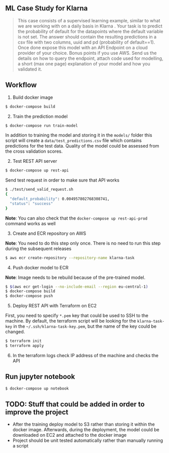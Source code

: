 ## ML Case Study for Klarna

> This case consists of a supervised learning example, similar to what we are working with on a daily basis in Klarna . Your task is to predict the probability of default for the datapoints where the ​default ​variable is not set. The answer should contain the resulting predictions in a csv file with two columns, uuid ​and ​pd ​(probability of ​default==1​). Once done expose this model with an API Endpoint on a cloud provider of your choice. Bonus points if you use AWS. Send us the details on how to query the endpoint, attach code used for modelling, a short (max one page) explanation of your model and how you validated it.

## Workflow

1. Build docker image

```bash
$ docker-compose build
```

2. Train the prediction model

```bash
$ docker-compose run train-model
```

In addition to training the model and storing it in the `models/` folder this script will create a `data/test_predictions.csv` file which contains predictions for the test data. Quality of the model could be assessed from the cross validation scores.

2. Test REST API server

```bash
$ docker-compose up rest-api
```

Send test request in order to make sure that API works

```bash
$ ./test/send_valid_request.sh
{
  "default_probability": 0.004957802768308741,
  "status": "success"
}
```

**Note**: You can also check that the `docker-compose up rest-api-prod` command works as well

3. Create and ECR repository on AWS

**Note**: You need to do this step only once. There is no need to run this step during the subsequent releases

```bash
$ aws ecr create-repository --repository-name klarna-task
```

4. Push docker model to ECR

**Note**: Image needs to be rebuild because of the pre-trained model.

```bash
$ $(aws ecr get-login --no-include-email --region eu-central-1)
$ docker-compose build
$ docker-compose push
```

5. Deploy REST API with Terraform on EC2

First, you need to specify `*.pem` key that could be used to SSH to the machine. By default, the terraform script will be looking for the `klarna-task-key` in the `~/.ssh/klarna-task-key.pem`, but the name of the key could be changed.

```bash
$ terraform init
$ terraform apply
```

6. In the terraform logs check IP address of the machine and checks the API

## Run jupyter notebook

```bash
$ docker-compose up notebook
```

## TODO: Stuff that could be added in order to improve the project

* After the training deploy model to S3 rather than storing it within the docker image. Afterwards, during the deployment, the model could be downloaded on EC2 and attached to the docker image
* Project should be unit tested automatically rather than manually running a script
